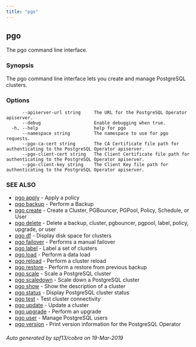 ```yaml
---
title: "pgo"
---
```

## pgo

The pgo command line interface.

### Synopsis

The pgo command line interface lets you create and manage PostgreSQL clusters.

### Options

```
      --apiserver-url string     The URL for the PostgreSQL Operator apiserver.
      --debug                    Enable debugging when true.
  -h, --help                     help for pgo
      --namespace string         The namespace to use for pgo requests.
      --pgo-ca-cert string       The CA Certificate file path for authenticating to the PostgreSQL Operator apiserver.
      --pgo-client-cert string   The Client Certificate file path for authenticating to the PostgreSQL Operator apiserver.
      --pgo-client-key string    The Client Key file path for authenticating to the PostgreSQL Operator apiserver.
```

### SEE ALSO

* [pgo apply](/cli/pgo_apply/)	 - Apply a policy
* [pgo backup](/cli/pgo_backup/)	 - Perform a Backup
* [pgo create](/cli/pgo_create/)	 - Create a Cluster, PGBouncer, PGPool, Policy, Schedule, or User
* [pgo delete](/cli/pgo_delete/)	 - Delete a backup,   cluster, pgbouncer, pgpool, label, policy, upgrade, or user
* [pgo df](/cli/pgo_df/)	 - Display disk space for clusters
* [pgo failover](/cli/pgo_failover/)	 - Performs a manual failover
* [pgo label](/cli/pgo_label/)	 - Label a set of clusters
* [pgo load](/cli/pgo_load/)	 - Perform a data load
* [pgo reload](/cli/pgo_reload/)	 - Perform a cluster reload
* [pgo restore](/cli/pgo_restore/)	 - Perform a restore from previous backup
* [pgo scale](/cli/pgo_scale/)	 - Scale a PostgreSQL cluster
* [pgo scaledown](/cli/pgo_scaledown/)	 - Scale down a PostgreSQL cluster
* [pgo show](/cli/pgo_show/)	 - Show the description of a cluster
* [pgo status](/cli/pgo_status/)	 - Display PostgreSQL cluster status
* [pgo test](/cli/pgo_test/)	 - Test cluster connectivity
* [pgo update](/cli/pgo_update/)	 - Update a cluster
* [pgo upgrade](/cli/pgo_upgrade/)	 - Perform an upgrade
* [pgo user](/cli/pgo_user/)	 - Manage PostgreSQL users
* [pgo version](/cli/pgo_version/)	 - Print version information for the PostgreSQL Operator

###### Auto generated by spf13/cobra on 19-Mar-2019
